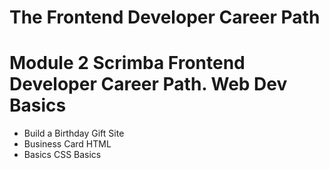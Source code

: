 # The Frontend Developer Career Path

# Module 2 Scrimba Frontend Developer Career Path. Web Dev Basics

- Build a Birthday Gift Site
- Business Card HTML
- Basics CSS Basics
